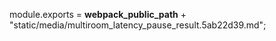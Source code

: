 module.exports = __webpack_public_path__ + "static/media/multiroom_latency_pause_result.5ab22d39.md";